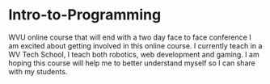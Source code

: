 # Intro-to-Programming
WVU online course that will end with a two day face to face  conference
I am excited about getting involved in this online course.
I currently teach in a WV Tech School,  I teach both robotics, web development and gaming. I am hoping this course will help me to better understand myself so I can share with my students.
